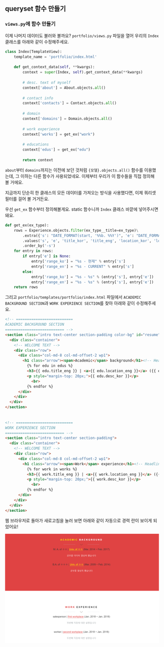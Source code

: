 ## queryset 함수 만들기

### `views.py`에 함수 만들기

이제 나머지 데이터도 불러와 볼까요?
`portfolio/views.py` 파일을 열어 우리의 `Index` 클래스를 아래와 같이 수정해주세요.

```python
class Index(TemplateView):
    template_name = 'portfolio/index.html'

    def get_context_data(self, **kwargs):
        context = super(Index, self).get_context_data(**kwargs)

        # desc. text of myself
        context['about'] = About.objects.all()

        # contact info
        context['contacts'] = Contact.objects.all()

        # domain
        context['domains'] = Domain.objects.all()

        # work experience
        context['works'] = get_ex("work")

        # educations
        context['edus'] = get_ex("edu")

        return context
```

`about`부터 `domains`까지는 이전에 보던 것처럼 `{모델}.objects.all()` 함수를 이용했는데,
그 이하는 다른 함수가 사용되었네요.
이제부터 우리가 이 함수들을 직접 정의해 볼 거에요.

지금까지 단순히 한 클래스의 모든 데이터를 가져오는 방식을 사용했다면,
이제 쿼리셋 필터를 걸어 볼 거거든요.

우선 `get_ex` 함수부터 정의해볼게요.
static 함수니까 `Index` 클래스 바깥에 넣어주시면 돼요.

```python
def get_ex(ex_type):
    rows = Experience.objects.filter(ex_type__title=ex_type)\
        .extra({'s': "DATE_FORMAT(start, '%%b. %%Y')", 'e': "DATE_FORMAT(end, '%%b. %%Y')"})\
        .values('s', 'e', 'title_kor', 'title_eng', 'location_kor', 'location_eng', 'desc_kor', 'desc_eng')\
        .order_by('-s')
    for entry in rows:
        if entry['e'] is None:
            entry['range_ko'] = "%s - 현재" % entry['s']
            entry['range_en'] = "%s - CURRENT" % entry['s']
        else:
            entry['range_ko'] = "%s - %s" % (entry['s'], entry['e'])
            entry['range_en'] = "%s - %s" % (entry['s'], entry['e'])
    return rows
```

그리고 `portfolio/templates/portfolio/index.html` 파일에서 
`ACADEMIC BACKGROUND SECTION`과 `WORK EXPERIENCE SECTION`를 찾아
아래와 같이 수정해주세요.

```html
<!-- ==========================
ACADEMIC BACKGROUND SECTION
=========================== -->
<section class="intro text-center section-padding color-bg" id="resume">
  <div class="container">
    <!-- WELCOME TEXT -->
    <div class="row">
      <div class="col-md-8 col-md-offset-2 wp1">
        <h1 class="arrow"><span>Academic</span> background</h1><!-- Headline -->
          {% for edu in edus %}
          <h3>{{ edu.title_eng }} | <a>{{ edu.location_eng }}</a> ({{ edu.s }} ~ {{ edu.e }})</h3>
          <p style="margin-top: 20px;">{{ edu.desc_kor }}</p>
            <br>
          {% endfor %}
      </div>
    </div>
  </div>
</section>


<!-- ==========================
WORK EXPERIENCE SECTION
=========================== -->
<section class="intro text-center section-padding">
  <div class="container">
    <!-- WELCOME TEXT -->
    <div class="row">
      <div class="col-md-8 col-md-offset-2 wp1">
        <h1 class="arrow"><span>Work</span> experience</h1><!-- Headline -->
          {% for work in works %}
          <h3>{{ work.title_eng }} | <a>{{ work.location_eng }}</a> ({{ work.s }} ~ {{ work.e }})</h3>
          <p style="margin-top: 20px;">{{ work.desc_kor }}</p>
            <br>
          {% endfor %}
      </div>
    </div>
  </div>
</section>
```

웹 브라우저로 돌아가 새로고침을 눌러 보면 아래와 같이 자동으로 경력 란이 보이게 되었어요!

![경력 란 렌더링 결과](img/5.PNG)



